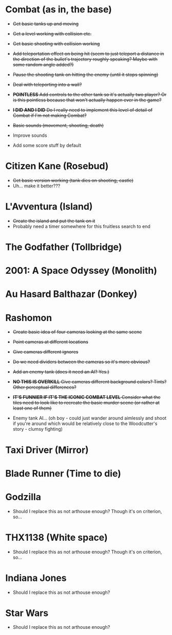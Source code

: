 # Combat (as in, the base)

- ~~Get basic tanks up and moving~~
- ~~Get a level working with collision etc.~~
- ~~Get basic shooting with collision working~~
- ~~Add teleportation effect on being hit (seem to just teleport a distance in the direction of the bullet's trajectory roughly speaking? Maybe with some random angle added?)~~
- ~~Pause the shooting tank on hitting the enemy (until it stops spinning)~~
- ~~Deal with teleporting into a wall?~~
- ~~__POINTLESS__ Add controls to the other tank so it's actually two player? Or is this pointless because that won't actually happen ever in the game?~~
- ~~__I DID AND I DID__ Do I really need to implement this level of detail of Combat if I'm not making Combat?~~
- ~~Basic sounds (movement, shooting, death)~~

- Improve sounds
- Add some score stuff by default

# Citizen Kane (Rosebud)

- ~~Get basic version working (tank dies on shooting, castle)~~
- Uh... make it better???

# L'Avventura (Island)

- ~~Create the island and put the tank on it~~
- Probably need a timer somewhere for this fruitless search to end

# The Godfather (Tollbridge)

# 2001: A Space Odyssey (Monolith)

# Au Hasard Balthazar (Donkey)

# Rashomon

- ~~Create basic idea of four cameras looking at the same scene~~
- ~~Point cameras at different locations~~
- ~~Give cameras different ignores~~
- ~~Do we need dividers between the cameras so it's more obvious?~~
- ~~Add an enemy tank (does it need an AI? Yes.)~~
- ~~__NO THIS IS OVERKILL__ Give cameras different background colors? Tints? Other perceptual differences?~~
- ~~__IT'S FUNNIER IF IT'S THE ICONIC COMBAT LEVEL__ Consider what the tiles need to look like to recreate the basic murder scene (or rather at least one of them)~~

- Enemy tank AI... (oh boy - could just wander around aimlessly and shoot if you're around which would be relatively close to the Woodcutter's story - clumsy fighting)

# Taxi Driver (Mirror)

# Blade Runner (Time to die)

# Godzilla
- Should I replace this as not arthouse enough? Though it's on criterion, so...

# THX1138 (White space)
- Should I replace this as not arthouse enough? Though it's on criterion, so...

# Indiana Jones
- Should I replace this as not arthouse enough?

# Star Wars
- Should I replace this as not arthouse enough?
